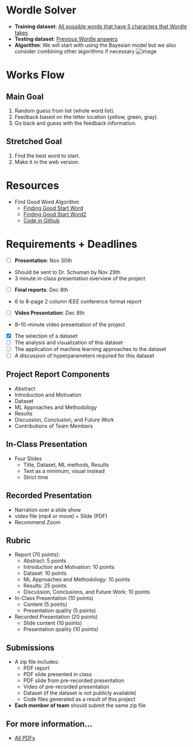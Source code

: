 # Wordle Solver
- **Training dataset**: [All possible words that have 5 characters that Wordle takes](https://github.com/3b1b/videos/blob/master/_2022/wordle/data/possible_words.txt)
- **Testing dataset**: [Previous Wordle answers](https://www.fiveforks.com/wordle/)
- **Algorithm**: We will start with using the Bayesian model but we also consider combining other algorithms if necessary
![image](https://github.com/JihunKimCode/Wordle-Solver/assets/112218975/9fc7ca5c-caf3-4a7e-9f6b-6802ef6a1086)

# Works Flow
## Main Goal
1. Random guess from list (whole word list).
2. Feedback based on the letter location (yellow, green, gray).
3. Go back and guess with the feedback information.
## Stretched Goal
1. Find the best word to start.
2. Make it in the web version.

# Resources
* Find Good Word Algorithm
  * [Finding Good Start Word](https://youtu.be/v68zYyaEmEA?si=6YcWoP0axWr9h6b7)
  * [Finding Good Start Word2](https://youtu.be/fRed0Xmc2Wg?si=LGqrzxLIqUL-g5h1)
  * [Code in Github](https://github.com/3b1b/videos/tree/master/_2022/wordle)
# Requirements + Deadlines
- [ ]  **Presentation**: Nov 30th
  - Should be sent to Dr. Schuman by Nov 29th
  - 3 minute in-class presentation overview of the project
- [ ]  **Final reports**: Dec 8th
  - 6 to 8-page 2 column IEEE conference format report
- [ ]  **Video Presentation**: Dec 8th
  - 8–10-minute video presentation of the project
- [x]  The selection of a dataset
- [ ]  The analysis and visualization of this dataset
- [ ]  The application of machine learning approaches to the dataset
- [ ]  A discussion of hyperparameters required for this dataset

## Project Report Components
* Abstract
* Introduction and Motivation
* Dataset
* ML Approaches and Methodology
* Results
* Discussion, Conclusion, and Future Work
* Contributions of Team Members

## In-Class Presentation
* Four Slides
  * Title, Dataset, ML methods, Results
  * Text as a minimum, visual instead
  * Strict time

## Recorded Presentation
* Narration over a slide show
* video file (mp4 or move) + Slide (PDF)
* Recommend Zoom

## Rubric
* Report (70 points):
  * Abstract: 5 points
  * Introduction and Motivation: 10 points
  * Dataset: 10 points
  * ML Approaches and Methodology: 10 points
  * Results: 25 points
  * Discussion, Conclusions, and Future Work: 10 points
* In-Class Presentation (10 points)
  * Content (5 points)
  * Presentation quality (5 points)
* Recorded Presentation (20 points)
  * Slide content (10 points)
  * Presentation quality (10 points)

## Submissions
* A zip file includes:
  * PDF report
  * PDF slide presented in class
  * PDF slide from pre-recorded presentation
  * Video of pre-recorded presentation
  * Dataset (if the dataset is not publicly available)
  * Code files generated as a result of this project
* **Each member of team** should submit the same zip file

## For more information...
* [All PDFs](https://github.com/JihunKimCode/Wordle-Solver/tree/72fc9e32a668001543b820a388d1bec7debfc807/PDFs)
